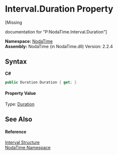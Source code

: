 # Interval.Duration Property 
 

\[Missing <summary> documentation for "P:NodaTime.Interval.Duration"\]

**Namespace:**&nbsp;<a href="N_NodaTime">NodaTime</a><br />**Assembly:**&nbsp;NodaTime (in NodaTime.dll) Version: 2.2.4

## Syntax

**C#**<br />
``` C#
public Duration Duration { get; }
```


#### Property Value
Type: <a href="T_NodaTime_Duration">Duration</a>

## See Also


#### Reference
<a href="T_NodaTime_Interval">Interval Structure</a><br /><a href="N_NodaTime">NodaTime Namespace</a><br />